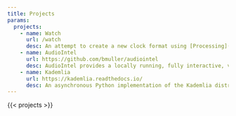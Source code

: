 ```yaml
---
title: Projects
params:
  projects:
    - name: Watch
      url: /watch
      desc: An attempt to create a new clock format using [Processing](https://processing.org/).
    - name: AudioIntel
      url: https://github.com/bmuller/audiointel
      desc: AudioIntel provides a locally running, fully interactive, voice-controlled intelligent agent.
    - name: Kademlia
      url: https://kademlia.readthedocs.io/
      desc: An asynchronous Python implementation of the Kademlia distributed hash table.
---
```


{{< projects >}}

